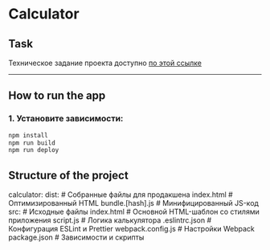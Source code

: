 # Calculator

## Task  
Техническое задание проекта доступно [по этой ссылке](https://docs.google.com/document/d/1zpXXeSae-BlcxPKgw3DhxZA92cspVailrPYoaXSYrW8/edit?tab=t.0)

---

## How to run the app  
### 1. Установите зависимости:  
```bash 
npm install
npm run build
npm run deploy
```

## Structure of the project
calculator:
  dist:                 # Собранные файлы для продакшена
    index.html          # Оптимизированный HTML
    bundle.[hash].js    # Минифицированный JS-код
  src:                  # Исходные файлы
    index.html          # Основной HTML-шаблон со стилями приложения
    script.js           # Логика калькулятора
  .eslintrc.json        # Конфигурация ESLint и Prettier
  webpack.config.js     # Настройки Webpack
  package.json          # Зависимости и скрипты
